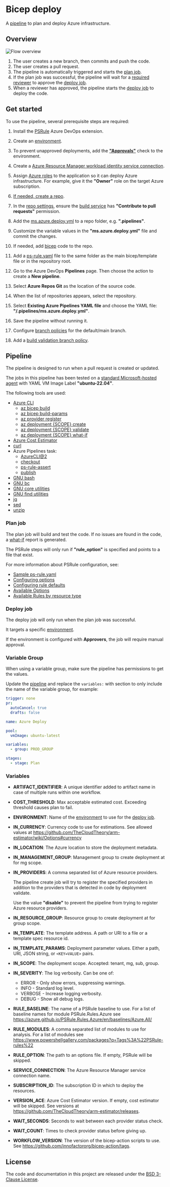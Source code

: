 # Bicep deploy

A [pipeline](ms.azure.deploy.yml) to plan and deploy Azure infrastructure.

## Overview

![Flow overview](../images/deploy-flow.azdo.drawio.png)

1. The user creates a new branch, then commits and push the code.
1. The user creates a pull request.
1. The pipeline is automatically triggered and starts the [plan job](#plan-job).
1. If the plan job was successful, the pipeline will wait for a [required reviewer](#get-started) to approve the [deploy job](#deploy-job).
1. When a reviewer has approved, the pipeline starts the [deploy job](#deploy-job) to deploy the code.

## Get started

To use the pipeline, several prerequisite steps are required:

1. Install the [PSRule](https://marketplace.visualstudio.com/items?itemName=bewhite.ps-rule) Azure DevOps extension.

1. Create an [environment](https://learn.microsoft.com/en-us/azure/devops/pipelines/process/environments?view=azure-devops).

1. To prevent unapproved deployments, add the [**"Approvals"**](https://learn.microsoft.com/en-us/azure/devops/pipelines/process/approvals?view=azure-devops&tabs=check-pass#approvals) check to the environment.

1. Create a [Azure Resource Manager workload identity service connection](https://learn.microsoft.com/en-us/azure/devops/pipelines/release/configure-workload-identity?view=azure-devops).

1. Assign [Azure roles](https://learn.microsoft.com/en-us/azure/role-based-access-control/role-assignments-steps) to the application so it can deploy Azure infrastructure. For example, give it the **"Owner"** role on the target Azure subscription.

1. [If needed, create a repo](https://learn.microsoft.com/en-us/azure/devops/repos/git/create-new-repo?view=azure-devops#create-a-repo-using-the-web-portal).

1. In the [repo settings](https://learn.microsoft.com/en-us/azure/devops/repos/git/set-git-repository-permissions?view=azure-devops#open-security-for-a-repository), ensure the [build service](https://learn.microsoft.com/en-us/azure/devops/pipelines/process/access-tokens?view=azure-devops&tabs=yaml#manage-build-service-account-permissions) has **"Contribute to pull requests"** permission.

1. Add the [ms.azure.deploy.yml](./ms.azure.deploy.yml) to a repo folder, e.g. **".pipelines"**.

1. Customize the variable values in the **"ms.azure.deploy.yml"** file and commit the changes.

1. If needed, add [bicep](https://learn.microsoft.com/en-us/azure/azure-resource-manager/bicep/) code to the repo.

1. Add a [ps-rule.yaml](./../ps-rule.yaml) file to the same folder as the main bicep/template file or in the repository root.

1. Go to the Azure DevOps **Pipelines** page. Then choose the action to create a **New pipeline**.

1. Select **Azure Repos Git** as the location of the source code.

1. When the list of repositories appears, select the repository.

1. Select **Existing Azure Pipelines YAML file** and choose the YAML file: **"/.pipelines/ms.azure.deploy.yml"**.

1. Save the pipeline without running it.

1. Configure [branch policies](https://learn.microsoft.com/en-us/azure/devops/repos/git/branch-policies?view=azure-devops&tabs=browser#configure-branch-policies) for the default/main branch.

1. Add a [build validation branch policy](https://learn.microsoft.com/en-us/azure/devops/repos/git/branch-policies?view=azure-devops&tabs=browser#build-validation).

## Pipeline

The pipeline is designed to run when a pull request is created or updated.

The jobs in this pipeline has been tested on a [standard Microsoft-hosted agent](https://learn.microsoft.com/en-us/azure/devops/pipelines/agents/hosted?view=azure-devops&tabs=yaml#software) with YAML VM Image Label **"ubuntu-22.04"**.

The following tools are used:

- [Azure CLI](https://learn.microsoft.com/en-us/cli/azure/)
  - [az bicep build](https://learn.microsoft.com/en-us/cli/azure/bicep?view=azure-cli-latest#az-bicep-build)
  - [az bicep build-params](https://learn.microsoft.com/en-us/cli/azure/bicep?view=azure-cli-latest#az-bicep-build-params)
  - [az provider register](https://learn.microsoft.com/en-us/cli/azure/provider?view=azure-cli-latest#az-provider-register)
  - [az deployment {SCOPE} create](https://learn.microsoft.com/en-us/cli/azure/deployment/sub?view=azure-cli-latest#az-deployment-sub-create)
  - [az deployment {SCOPE} validate](https://learn.microsoft.com/en-us/cli/azure/deployment/sub?view=azure-cli-latest#az-deployment-sub-validate)
  - [az deployment {SCOPE} what-if](https://learn.microsoft.com/en-us/cli/azure/deployment/sub?view=azure-cli-latest#az-deployment-sub-what-if)
- [Azure Cost Estimator](https://github.com/TheCloudTheory/arm-estimator)
- [curl](https://curl.se/)
- Azure Pipelines task:
  - [AzureCLI@2](https://learn.microsoft.com/en-us/azure/devops/pipelines/tasks/reference/azure-cli-v2?view=azure-pipelines)
  - [checkout](https://learn.microsoft.com/en-us/azure/devops/pipelines/yaml-schema/steps-checkout?view=azure-pipelines)
  - [ps-rule-assert](https://github.com/microsoft/PSRule-pipelines/blob/main/docs/tasks.md#ps-rule-assert)
  - [publish](https://learn.microsoft.com/en-us/azure/devops/pipelines/yaml-schema/steps-publish?view=azure-pipelines)
- [GNU bash](https://www.gnu.org/software/bash/)
- [GNU bc](https://www.gnu.org/software/bc/)
- [GNU core utilities](https://www.gnu.org/software/coreutils/coreutils.html)
- [GNU find utilities](https://www.gnu.org/software/findutils/)
- [jq](https://jqlang.github.io/jq/)
- [sed](https://www.gnu.org/software/sed/)
- [unzip](https://infozip.sourceforge.net/)

### Plan job

The plan job will build and test the code. If no issues are found in the code, a [what-if](https://docs.microsoft.com/cli/azure/deployment/sub#az-deployment-sub-what-if) report is generated.

The PSRule steps will only run if **"rule_option"** is specified and points to a file that exist.

For more information about PSRule configuration, see:

- [Sample ps-rule.yaml](../ps-rule.yaml)
- [Configuring options](https://azure.github.io/PSRule.Rules.Azure/setup/configuring-options/)
- [Configuring rule defaults](https://azure.github.io/PSRule.Rules.Azure/setup/configuring-rules/)
- [Available Options](https://microsoft.github.io/PSRule/v2/concepts/PSRule/en-US/about_PSRule_Options/)
- [Available Rules by resource type](https://azure.github.io/PSRule.Rules.Azure/en/rules/resource/)

### Deploy job

The deploy job will only run when the plan job was successful.

It targets a specific [environment](#get-started).

If the environment is configured with **Approvers**, the job will require manual approval.

### Variable Group

When using a variable group, make sure the pipeline has permissions to get the values.

Update the [pipeline](ms.azure.deploy.yml) and replace the `variables:` with section to only include the name of the variable group, for example:

```yaml
trigger: none
pr:
  autoCancel: true
  drafts: false

name: Azure Deploy

pool:
  vmImage: ubuntu-latest

variables:
  - group: PROD_GROUP

stages:
  - stage: Plan
```

### Variables

- **ARTIFACT_IDENTIFIER**: A unique identifier added to artifact name in case of multiple runs within one workflow.

- **COST_THRESHOLD**: Max acceptable estimated cost. Exceeding threshold causes plan to fail.

- **ENVIRONMENT**: Name of the [environment](#get-started) to use for the [deploy job](#deploy-job).

- **IN_CURRENCY**: Currency code to use for estimations. See allowed values at <https://github.com/TheCloudTheory/arm-estimator/wiki/Options#currency>

- **IN_LOCATION**: The Azure location to store the deployment metadata.

- **IN_MANAGEMENT_GROUP**: Management group to create deployment at for mg scope.

- **IN_PROVIDERS**: A comma separated list of Azure resource providers.

  The pipeline create job will try to register the specified providers in addition to the providers that is detected in code by deployment validate.

  Use the value **"disable"** to prevent the pipeline from trying to register Azure resource providers.

- **IN_RESOURCE_GROUP**: Resource group to create deployment at for group scope.

- **IN_TEMPLATE**: The template address. A path or URI to a file or a template spec resource id.

- **IN_TEMPLATE_PARAMS**: Deployment parameter values. Either a path, URI, JSON string, or `<KEY=VALUE>` pairs.

- **IN_SCOPE**: The deployment scope. Accepted: tenant, mg, sub, group.

- **IN_SEVERITY**: The log verbosity. Can be one of:

  - ERROR - Only show errors, suppressing warnings.
  - INFO - Standard log level.
  - VERBOSE - Increase logging verbosity.
  - DEBUG - Show all debug logs.

- **RULE_BASELINE**: The name of a PSRule baseline to use. For a list of baseline names for module PSRule.Rules.Azure see <https://azure.github.io/PSRule.Rules.Azure/en/baselines/Azure.All/>

- **RULE_MODULES**: A comma separated list of modules to use for analysis. For a list of modules see <https://www.powershellgallery.com/packages?q=Tags%3A%22PSRule-rules%22>

- **RULE_OPTION**: The path to an options file. If empty, PSRule will be skipped.

- **SERVICE_CONNECTION**: The Azure Resource Manager service connection name.

- **SUBSCRIPTION_ID**: The subscription ID in which to deploy the resources.

- **VERSION_ACE**: Azure Cost Estimator version. If empty, cost estimator will be skipped. See versions at <https://github.com/TheCloudTheory/arm-estimator/releases>.

- **WAIT_SECONDS**: Seconds to wait between each provider status check.

- **WAIT_COUNT**: Times to check provider status before giving up.

- **WORKFLOW_VERSION**: The version of the bicep-action scripts to use. See <https://github.com/innofactororg/bicep-action/tags>.

## License

The code and documentation in this project are released under the [BSD 3-Clause License](../LICENSE).
